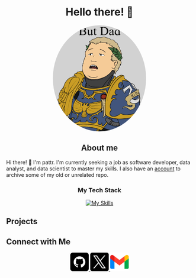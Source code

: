 <h1 align="center">Hello there! 👋</h1>

<div align="center">
    <img src="assets\Bobby G.png" width="50%" style="border-radius:50%;"/>
</div>

<h2 align="center">About me</h2>

Hi there! 👋 I'm pattr. I'm currently seeking a job as software developer, data analyst, and data scientist to master my skills.
I also have an [account](https://github.com/pattlearn) to archive some of my old or unrelated repo.

<h3 align="center">My Tech Stack</h3>
<summary align="center">

[![My Skills](https://skillicons.dev/icons?i=html,css,js,python,c,cpp,git,blender,discord,github,npm,react,sqlite,vscode&theme=dark&perline=7)]()

</summary>

<h2>Projects</h2>

<h2>Connect with Me</h2>

<div align="center" style="margin:10px;">
<a href="https://github.com/Rattanapatt">
    <img src="assets\github.png" width="50px"/>
</a>
<a href="https://x.com/pattrrat">
    <img src="assets\twitter.png" width="50px"/>
</a>
<a href="mailto:pattrawut.ra@gmail.com">
    <img src="assets\gmail.png" width="50px"/>
</a>

</div>
